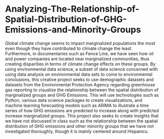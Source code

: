 # Analyzing-The-Relationship-of-Spatial-Distribution-of-GHG-Emissions-and-Minority-Groups

Global climate change seems to impact marginalized populations the most even though they have contributed to climate change the least. Furthermore, in documentaries such as Fence Line, we have seen how oil and power companies are located near marginalized communities, thus creating disparities in terms of climate change effects on these groups. By using environmental data science, a subset of data science concerned with using data analysis on environmental data sets to come to environmental conclusions, this creative project seeks to use demographic datasets and datasets from the Environmental Protection Agency regarding greenhouse gas reporting to visualize the relationship between the spatial distribution of marginalized groups and GHG Emissions. This will use technologies such as Python, various data science packages to create visualizations, and machine learning forecasting models such as ARIMA to illustrate a time series of how GHG emissions are predicted to increase along with predicted increase marginalized groups. This project also seeks to create insights that we have not discussed in class such as the relationship between the spatial distribution of GHG emissions and other minority groups that we have not investigated thoroughly, though it is mainly centered around Hispanics.
